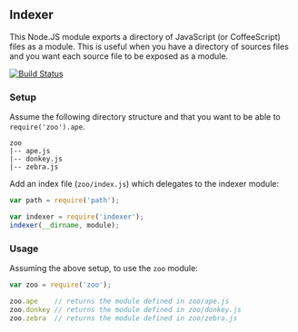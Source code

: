 ## Indexer

This Node.JS module exports a directory of JavaScript (or CoffeeScript) files as a module. This is useful when you have
a directory of sources files and you want each source file to be exposed as a module.

[![Build Status](https://travis-ci.org/activeprospect/indexer.svg)](https://travis-ci.org/activeprospect/indexer)

### Setup


Assume the following directory structure and that you want to be able to `require('zoo').ape`.

```
zoo
|-- ape.js
|-- donkey.js
|-- zebra.js
```

Add an index file (`zoo/index.js`) which delegates to the indexer module:

```JavaScript
var path = require('path');

var indexer = require('indexer');
indexer(__dirname, module);
```


### Usage

Assuming the above setup, to use the `zoo` module:

```JavaScript
var zoo = require('zoo');

zoo.ape    // returns the module defined in zoo/ape.js
zoo.donkey // returns the module defined in zoo/donkey.js
zoo.zebra  // returns the module defined in zoo/zebra.js
```



